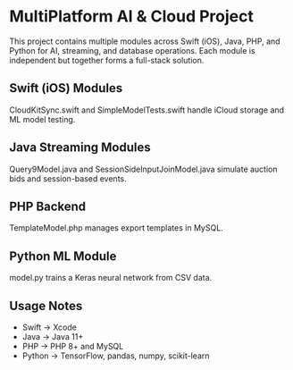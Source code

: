 
# MultiPlatform AI & Cloud Project

This project contains multiple modules across Swift (iOS), Java, PHP, and Python for AI, streaming, and database operations. Each module is independent but together forms a full-stack solution.

## Swift (iOS) Modules
CloudKitSync.swift and SimpleModelTests.swift handle iCloud storage and ML model testing.

## Java Streaming Modules
Query9Model.java and SessionSideInputJoinModel.java simulate auction bids and session-based events.

## PHP Backend
TemplateModel.php manages export templates in MySQL.

## Python ML Module
model.py trains a Keras neural network from CSV data.

## Usage Notes
- Swift → Xcode
- Java → Java 11+
- PHP → PHP 8+ and MySQL
- Python → TensorFlow, pandas, numpy, scikit-learn

